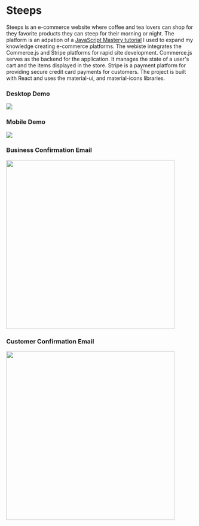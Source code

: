 # Steeps
Steeps is an e-commerce website where coffee and tea lovers can shop for they favorite products they can steep for their morning or night. The platform is an adpation of a <a href="https://www.youtube.com/watch?v=377AQ0y6LPA&ab_channel=JavaScriptMastery">JavaScript Mastery tutorial</a> I used to expand my knowledge creating e-commerce platforms. The webiste integrates the Commerce.js and Stripe platforms for rapid site development. Commerce.js serves as the backend for the application. It manages the state of a user's cart and the items displayed in the store. Stripe is a payment platform for providing secure credit card payments for customers. The project is built with React and uses the material-ui, and material-icons libraries.

### Desktop Demo
<img src="https://media1.giphy.com/media/Twf3b9Hk4HNhGUgds0/giphy.gif?cid=790b76115c2a53afe22e30ff261f6a359ad6c4b90afe4563&rid=giphy.gif&ct=g"/>

### Mobile Demo
<img src="https://media1.giphy.com/media/8Sb4usrhEIWVDXdJU6/giphy.gif"/>

### Business Confirmation Email
<img width=450 src="https://i.imgur.com/9kpZCYu.png"/>

### Customer Confirmation Email
<img width=450 src="https://i.imgur.com/YlyKK7g.png"/>
